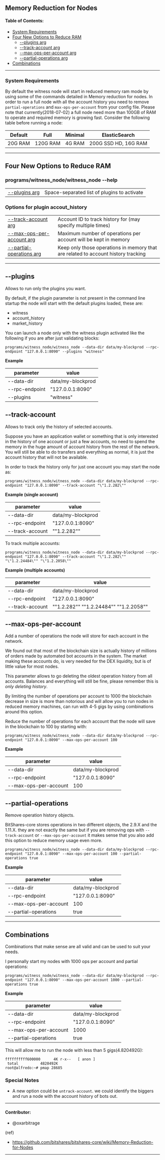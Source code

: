 ## Memory Reduction for Nodes

#### Table of Contents:
- [System Requirements](#system-requirements)
- [Four New Options to Reduce RAM](/forge/plugins/nodes_memory_reduction.md#four-new-options-to-reduce-ram)
   - [--plugins arg   ](/forge/plugins/nodes_memory_reduction.md#--plugins)
   - [--track-account arg ](/forge/plugins/nodes_memory_reduction.md#--track-account)
   - [--max-ops-per-account arg](/forge/plugins/nodes_memory_reduction.md#--max-ops-per-account)
   - [--partial-operations arg](/forge/plugins/nodes_memory_reduction.md#--partial-operations)
- [Combinations](/forge/plugins/nodes_memory_reduction.md#combinations)

***

### System Requirements

By default the witness node will start in reduced memory ram mode by using some of the commands detailed in Memory reduction for nodes.
In order to run a full node with all the account history you need to remove `partial-operations` and `max-ops-per-account` from your config file. Please note that currently(2018-07-02) a full node need more than 100GB of RAM to operate and required memory is growing fast. Consider the following table before running a node:

| Default | Full | Minimal  | ElasticSearch |
| --- | --- | --- | ---|
| 20G RAM | 120G RAM | 4G RAM | 200G SSD HD, 16G RAM|

***


## Four New Options to Reduce RAM

### programs/witness_node/witness_node --help

|||
|---|---|
|  [--plugins arg   ](/forge/plugins/nodes_memory_reduction.md#--plugins) |  Space-separated list of plugins to activate |

### Options for plugin accout_history

|||
|---|---|
|  [--track-account arg ](/forge/plugins/nodes_memory_reduction.md#--track-account) | Account ID to track history for (may specify multiple times) |
| [--max-ops-per-account arg](/forge/plugins/nodes_memory_reduction.md#--max-ops-per-account) | Maximum number of operations per account will be kept in memory |
| [--partial-operations arg](/forge/plugins/nodes_memory_reduction.md#--partial-operations)  | Keep only those operations in memory that are related to account history tracking |

***

## --plugins

Allows to run only the plugins you want.

By default, if the plugin parameter is not present in the command line startup the node will start with the default plugins loaded, these are:

- witness
- account_history
- market_history

You can launch a node only with the witness plugin activated like the following if you are after just validating blocks:

    programs/witness_node/witness_node --data-dir data/my-blockprod --rpc-endpoint "127.0.0.1:8090" --plugins "witness"

**Example**

| parameter  | value |
|---|---|
| --data-dir |  data/my-blockprod |
| --rpc-endpoint | "127.0.0.1:8090" |
| --plugins  |  "witness" |


## --track-account

Allows to track only the history of selected accounts.

Suppose you have an application wallet or something that is only interested in the history of one account or just a few accounts, no need to spend the memory in the huge amount of account history from the rest of the network. You will still be able to do transfers and everything as normal, it is just the account history that will not be available.

In order to track the history only for just one account you may start the node as:

    programs/witness_node/witness_node --data-dir data/my-blockprod --rpc-endpoint "127.0.0.1:8090" --track-account "\"1.2.282\""

**Example (single account)**

| parameter  | value |
|---|---|
| --data-dir |  data/my-blockprod |
| --rpc-endpoint | "127.0.0.1:8090" |
| --track-account  |  "\"1.2.282\"" |

To track multiple accounts:

    programs/witness_node/witness_node --data-dir data/my-blockprod --rpc-endpoint "127.0.0.1:8090" --track-account "\"1.2.282\"" "\"1.2.24484\"" "\"1.2.2058\""

**Example (multiple accounts)**

| parameter  | value |
|---|---|
| --data-dir |  data/my-blockprod |
| --rpc-endpoint | "127.0.0.1:8090" |
| --track-account |  "\"1.2.282\"" "\"1.2.24484\"" "\"1.2.2058\"" |


## --max-ops-per-account

Add a number of operations the node will store for each account in the network.

We found out that most of the blockchain size is actually history of millions of orders made by automated bot accounts in the system. The market making these accounts do, is very needed for the DEX liquidity, but is of little value for most nodes.

This parameter allows to go deleting the oldest operation history from all accounts. Balances and everything will still be fine, please remember this is *only deleting history*.

By limiting the number of operations per account to 1000 the blockchain decrease in size is more than notorious and will allow you to run nodes in reduced memory machines, can run with 4-5 gigs by using combinations around this option.

Reduce the number of operations for each account that the node will save in the blockchain to 100 by starting with:

    programs/witness_node/witness_node --data-dir data/my-blockprod --rpc-endpoint "127.0.0.1:8090" --max-ops-per-account 100
 
**Example**

| parameter  | value |
|---|---|
| --data-dir |  data/my-blockprod |
| --rpc-endpoint | "127.0.0.1:8090" |
| --max-ops-per-account  | 100 |

## --partial-operations

Remove operation history objects.

BitShares-core stores operations in two different objects, the 2.9.X and the 1.11.X. they are not exactly the same but if you are removing ops with `--track-account` or `--max-ops-per-account` it makes sense that you also add this option to reduce memory usage even more.

    programs/witness_node/witness_node --data-dir data/my-blockprod --rpc-endpoint "127.0.0.1:8090" --max-ops-per-account 100 --partial-operations true
 
**Example**

| parameter  | value |
|---|---|
| --data-dir |  data/my-blockprod |
| --rpc-endpoint | "127.0.0.1:8090" |
| --max-ops-per-account  | 100 |
| --partial-operations  | true |

***

## Combinations

Combinations that make sense are all valid and can be used to suit your needs.

I personally start my nodes with 1000 ops per account and partial operations:

    programs/witness_node/witness_node --data-dir data/my-blockprod --rpc-endpoint "127.0.0.1:8090" --max-ops-per-account 1000 --partial-operations true
    
**Example**

| parameter  | value |
|---|---|
| --data-dir |  data/my-blockprod |
| --rpc-endpoint | "127.0.0.1:8090" |
| --max-ops-per-account  | 1000|
| --partial-operations  | true |

This will allow me to run the node with less than 5 gigs(4.820492G):

    ffffffffff600000      4K r-x--   [ anon ]
     total          4820492K
    root@alfredo:~# pmap 28685

### Special Notes

- A new option could be `untrack-account`. we could identify the biggers and run a node with the account history of bots out.

***
  
#### Contributor:
- @oxarbitrage
    	
(ref) 
- https://github.com/bitshares/bitshares-core/wiki/Memory-Reduction-for-Nodes
	
	
***
